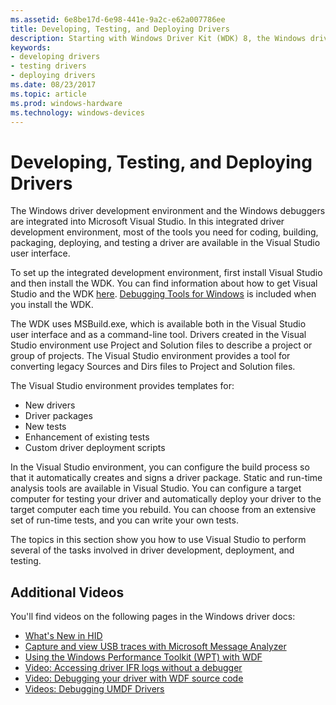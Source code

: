 ```yaml
---
ms.assetid: 6e8be17d-6e98-441e-9a2c-e62a007786ee
title: Developing, Testing, and Deploying Drivers
description: Starting with Windows Driver Kit (WDK) 8, the Windows driver development environment and debuggers are integrated into Microsoft Visual Studio.
keywords:
- developing drivers
- testing drivers
- deploying drivers
ms.date: 08/23/2017
ms.topic: article
ms.prod: windows-hardware
ms.technology: windows-devices
---
```


# Developing, Testing, and Deploying Drivers

The Windows driver development environment and the Windows debuggers are integrated into Microsoft Visual Studio. In this integrated driver development environment, most of the tools you need for coding, building, packaging, deploying, and testing a driver are available in the Visual Studio user interface.

To set up the integrated development environment, first install Visual Studio and then install the WDK. You can find information about how to get Visual Studio and the WDK [here](https://go.microsoft.com/fwlink/p/?linkid=239721). [Debugging Tools for Windows](https://docs.microsoft.com/windows-hardware/drivers/debugger/index) is included when you install the WDK.

The WDK uses MSBuild.exe, which is available both in the Visual Studio user interface and as a command-line tool. Drivers created in the Visual Studio environment use Project and Solution files to describe a project or group of projects. The Visual Studio environment provides a tool for converting legacy Sources and Dirs files to Project and Solution files.

The Visual Studio environment provides templates for:

- New drivers
- Driver packages
- New tests
- Enhancement of existing tests
- Custom driver deployment scripts

In the Visual Studio environment, you can configure the build process so that it automatically creates and signs a driver package. Static and run-time analysis tools are available in Visual Studio. You can configure a target computer for testing your driver and automatically deploy your driver to the target computer each time you rebuild. You can choose from an extensive set of run-time tests, and you can write your own tests.

The topics in this section show you how to use Visual Studio to perform several of the tasks involved in driver development, deployment, and testing.

## Additional Videos

You'll find videos on the following pages in the Windows driver docs:

* [What's New in HID](https://docs.microsoft.com/windows-hardware/drivers/hid/what-s-new-in-hid)
* [Capture and view USB traces with Microsoft Message Analyzer](https://docs.microsoft.com/windows-hardware/drivers/usbcon/capture-and-view-ing-usb-traces-with-microsoft-message-analyzer-)
* [Using the Windows Performance Toolkit (WPT) with WDF](https://docs.microsoft.com/windows-hardware/drivers/wdf/using-the-windows-performance-toolkit--wpt--with-wdf)
* [Video: Accessing driver IFR logs without a debugger](https://docs.microsoft.com/windows-hardware/drivers/wdf/video--accessing-driver-ifr-logs-without-a-debugger)
* [Video: Debugging your driver with WDF source code](https://docs.microsoft.com/windows-hardware/drivers/wdf/video--debugging-your-driver-with-wdf-source-code)
* [Videos: Debugging UMDF Drivers](https://docs.microsoft.com/windows-hardware/drivers/wdf/videos--debugging-umdf-drivers)

